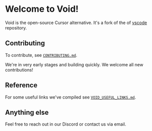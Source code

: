 # Welcome to Void!


Void is the open-source Cursor alternative. It's a fork of the of [vscode](https://github.com/microsoft/vscode) repository.



## Contributing

To contribute, see [`CONTRIBUTING.md`](https://github.com/voideditor/void/blob/main/CONTRIBUTING.md).

We're in very early stages and building quickly. We welcome all new contributions!

## Reference
For some useful links we've compiled see [`VOID_USEFUL_LINKS.md`](https://github.com/voideditor/void/blob/main/VOID_USEFUL_LINKS.md).

## Anything else
Feel free to reach out in our Discord or contact us via email.


